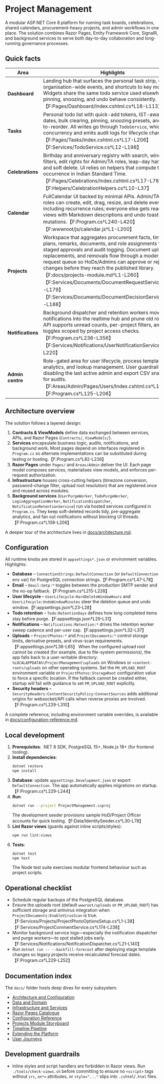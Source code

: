 # Project Management

A modular ASP.NET Core 8 platform for running task boards, celebrations, shared calendars, procurement-heavy projects, and admin workflows in one place. The solution combines Razor Pages, Entity Framework Core, SignalR, and background services to serve both day-to-day collaboration and long-running governance processes.

## Quick facts

| Area | Highlights |
| --- | --- |
| **Dashboard** | Landing hub that surfaces the personal task strip, upcoming organisation-wide events, and shortcuts to key modules. Widgets share the same todo service used elsewhere so pinning, snoozing, and undo behave consistently.【F:Pages/Dashboard/Index.cshtml.cs†L18-L113】 |
| **Tasks** | Personal todo list with quick-add tokens, IST-aware due dates, bulk clearing, pinning, snoozing presets, and drag-to-reorder. All writes go through `TodoService`, which guards concurrency and emits audit logs for lifecycle changes.【F:Pages/Tasks/Index.cshtml.cs†L17-L206】【F:Services/TodoService.cs†L12-L198】 |
| **Celebrations** | Birthday and anniversary registry with search, window filters, edit rights for Admin/TA roles, leap-day handling, and soft delete. UI relies on helpers that compute the next occurrence in Indian Standard Time.【F:Pages/Celebrations/Index.cshtml.cs†L17-L78】【F:Helpers/CelebrationHelpers.cs†L10-L37】 |
| **Calendar** | FullCalendar UI backed by minimal APIs. Admin/TA/HoD roles can create, edit, drag, resize, and delete events including recurrence rules; everyone else gets read-only views with Markdown descriptions and undo toasts on mutations.【F:Program.cs†L240-L420】【F:wwwroot/js/calendar.js†L1-L200】 |
| **Projects** | Workspace that aggregates procurement facts, timeline plans, remarks, documents, and role assignments with staged approvals and audit logging. Document uploads, replacements, and removals flow through a moderated request queue so HoDs/Admins can approve or reject changes before they reach the published library.【F:docs/projects-module.md†L1-L260】【F:Services/Documents/DocumentRequestService.cs†L12-L179】【F:Services/Documents/DocumentDecisionService.cs†L11-L188】 |
| **Notifications** | Background dispatcher and retention workers move queued notifications into the realtime hub and prune old rows. The API supports unread counts, per-project filters, and mute toggles scoped by project access checks.【F:Program.cs†L236-L356】【F:Services/Notifications/UserNotificationService.cs†L23-L220】 |
| **Admin centre** | Role-gated area for user lifecycle, process templates, analytics, and lookup management. User guardrails block disabling the last active admin and export CSV snapshots for audits.【F:Areas/Admin/Pages/Users/Index.cshtml.cs†L14-L87】【F:Program.cs†L125-L206】 |

## Architecture overview

The solution follows a layered design:

1. **Contracts & ViewModels** define data exchanged between services, APIs, and Razor Pages (`Contracts/`, `ViewModels/`).
2. **Services** encapsulate business logic, audits, notifications, and background work. Most pages depend on interfaces registered in `Program.cs` so alternate implementations can be substituted during testing or hosting.【F:Program.cs†L82-L236】
3. **Razor Pages** under `Pages/` and `Areas/Admin` deliver the UI. Each page model composes services, materialises view models, and enforces per-request authorization.
4. **Infrastructure** houses cross-cutting helpers (timezone conversion, password-change filter, upload root resolution) that are registered once and reused across modules.
5. **Background services** (`UserPurgeWorker`, `TodoPurgeWorker`, `LoginAggregationWorker`, `NotificationDispatcher`, `NotificationRetentionService`) run via hosted services configured in `Program.cs`. They keep soft-deleted records tidy, pre-aggregate analytics, and fan out notifications without blocking UI threads.【F:Program.cs†L108-L206】

A deeper tour of the architecture lives in [docs/architecture.md](docs/architecture.md).

## Configuration

All runtime knobs are stored in `appsettings*.json` or environment variables. Highlights:

- **Database** – `ConnectionStrings:DefaultConnection` (or `DefaultConnection` env var) for PostgreSQL connection strings.【F:Program.cs†L47-L78】
- **Email** – `Email:Smtp:*` toggles between the production SMTP sender and the no-op fallback.【F:Program.cs†L215-L228】
- **User lifecycle** – `UserLifecycle:HardDeleteWindowHours` and `UserLifecycle:UndoWindowMinutes` steer the deletion queue and undo window.【F:appsettings.json†L23-L28】
- **Todo retention** – `Todo:RetentionDays` defines how long completed items stay before purge.【F:appsettings.json†L29-L31】
- **Notifications** – `Notifications:Retention:*` drives the retention worker sweep cadence and per-user cap.【F:appsettings.json†L32-L37】
- **Uploads** – `ProjectPhotos:*` and `ProjectDocuments:*` control storage limits, derivative presets, and virus-scan requirements.【F:appsettings.json†L38-L65】  When the configured upload root cannot be created (for example, due to file-system permissions), the app falls back to a user-writable directory: `%LOCALAPPDATA%\ProjectManagement\uploads` on Windows or `<content-root>/uploads` on other operating systems. Set the `PM_UPLOAD_ROOT` environment variable or `ProjectPhotos:StorageRoot` configuration value to force a specific location. If the fallback cannot be created either, startup will fail with guidance to set `PM_UPLOAD_ROOT` explicitly.
- **Security headers** – `SecurityHeaders:ContentSecurityPolicy:ConnectSources` adds additional origins for websocket/API calls when reverse proxies are involved.【F:Program.cs†L229-L310】

A complete reference, including environment variable overrides, is available in [docs/configuration-reference.md](docs/configuration-reference.md).

## Local development

1. **Prerequisites**: .NET 8 SDK, PostgreSQL 15+, Node.js 18+ (for frontend tooling).
2. **Install dependencies**:
   ```bash
   dotnet restore
   npm install
   ```
3. **Database**: update `appsettings.Development.json` or export `DefaultConnection`. The app automatically applies migrations on startup.【F:Program.cs†L229-L244】
4. **Run**:
   ```bash
   dotnet run --project ProjectManagement.csproj
   ```
   The development seeder provisions sample HoD/Project Officer accounts for quick testing.【F:Data/IdentitySeeder.cs†L30-L78】
5. **Lint Razor views** (guards against inline scripts/styles):
   ```bash
   npm run lint:views
   ```
6. **Tests**:
   ```bash
   dotnet test
   npm test
   ```
   The Node test suite exercises modular frontend behaviour such as project scripts.

## Operational checklist

- Schedule regular backups of the PostgreSQL database.
- Ensure the uploads root (default `wwwroot/uploads` or `PM_UPLOAD_ROOT`) has sufficient storage and antivirus integration when `ProjectDocuments:EnableVirusScan` is true.【F:Services/Projects/ProjectPhotoOptionsSetup.cs†L1-L38】【F:Services/ProjectCommentService.cs†L174-L238】
- Monitor background service logs—especially the notification dispatcher and purge workers—to spot stalled jobs early.【F:Services/Notifications/NotificationDispatcher.cs†L21-L140】
- Run `dotnet run -- --backfill-forecast` after deploying stage template changes so legacy projects receive recalculated forecast dates.【F:Program.cs†L229-L252】

## Documentation index

The `docs/` folder hosts deep dives for every subsystem:

- [Architecture and Configuration](docs/architecture.md)
- [Data and Domain](docs/data-domain.md)
- [Infrastructure and Services](docs/infrastructure-services.md)
- [Razor Pages Catalogue](docs/razor-pages.md)
- [Configuration Reference](docs/configuration-reference.md)
- [Projects Module Storyboard](docs/projects-module.md)
- [Timeline Pipeline](docs/timeline.md)
- [Extending the Platform](docs/extending.md)
- [User Journeys](docs/user-guide/README.md)

## Development guardrails

- Inline styles and script handlers are forbidden in Razor views. Run `./tools/check-views.sh` before committing to ensure no `<script>` tags without `src`, `on*=` attributes, or `style="..."` slips into `.cshtml`/`.html` files.
